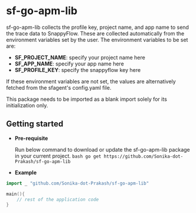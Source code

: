 # sf-go-apm-lib

sf-go-apm-lib collects the profile key, project name, and app name to send the trace data to SnappyFlow. These are collected automatically from the environment variables set by the user.
The environment variables to be set are:
- **SF_PROJECT_NAME**: specify your project name here
- **SF_APP_NAME**: specify your app name here
- **SF_PROFILE_KEY**: specify the snappyflow key here

If these environment variables are not set, the values are alternatively fetched from the sfagent's config.yaml file.

This package needs to be imported as a blank import solely for its initialization only. 

## Getting started

- **Pre-requisite**

    Run below command to download or update the sf-go-apm-lib package in your current project.
        ```bash
        go get https://github.com/Sonika-dot-Prakash/sf-go-apm-lib
        ```

- **Example**

```go
import _ "github.com/Sonika-dot-Prakash/sf-go-apm-lib"

main(){
    // rest of the application code
}
```